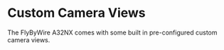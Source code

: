 # Custom Camera Views

The FlyByWire A32NX comes with some built in pre-configured custom camera views.


